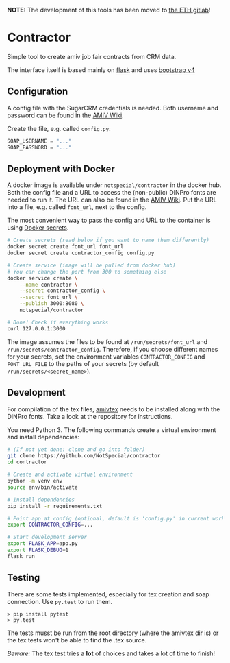 **NOTE:** The development of this tools has been moved to [the ETH gitlab](https://gitlab.ethz.ch/amiv/kontakt/contractor)!

# Contractor

Simple tool to create amiv job fair contracts from CRM data.

The interface itself is based mainly on [flask](flask.pocoo.org) and uses 
[bootstrap v4](v4-alpha.getbootstrap.com)

## Configuration

A config file with the SugarCRM
credentials is needed. Both username and password can be found in the
[AMIV Wiki](https://intern.amiv.ethz.ch/wiki/SugarCRM#SOAP).

Create the file, e.g. called `config.py`:

```python
SOAP_USERNAME = "..."
SOAP_PASSWORD = "..."
```

## Deployment with Docker

A docker image is available under `notspecial/contractor` in the docker hub.
Both the config file and a URL to access the (non-public) DINPro
fonts are needed to run it. The URL can also be found in the
[AMIV Wiki](https://wiki.amiv.ethz.ch/Corporate_Design#DINPro).
Put the URL into a file, e.g. called `font_url`, next to the config.

The most convenient way to pass the config and URL to the container is
using [Docker secrets](https://docs.docker.com/engine/swarm/secrets/#read-more-about-docker-secret-commands).

```bash
# Create secrets (read below if you want to name them differently)
docker secret create font_url font_url
docker secret create contractor_config config.py

# Create service (image will be pulled from docker hub)
# You can change the port from 300 to something else
docker service create \
    --name contractor \
    --secret contractor_config \
    --secret font_url \
    --publish 3000:8080 \
    notspecial/contractor

# Done! Check if everything works
curl 127.0.0.1:3000
```

The image assumes the files to be found at `/run/secrets/font_url` and
`/run/secrets/contractor_config`. Therefore, if you choose different
names for your secrets, set the environment
variables `CONTRACTOR_CONFIG` and `FONT_URL_FILE`
to the paths of your secrets (by default `/run/secrets/<secret_name>`).

## Development

For compilation of the tex files,
[amivtex](https://github.com/NotSpecial/amivtex) needs to be installed along
with the DINPro fonts. Take a look at the repository for instructions.

You need Python 3. The following commands create a virtual environment and
install dependencies:

```bash
# (If not yet done: clone and go into folder)
git clone https://github.com/NotSpecial/contractor
cd contractor

# Create and activate virtual environment
python -m venv env
source env/bin/activate

# Install dependencies
pip install -r requirements.txt

# Point app at config (optional, default is 'config.py' in current working dir)
export CONTRACTOR_CONFIG=...

# Start development server
export FLASK_APP=app.py
export FLASK_DEBUG=1
flask run
```

## Testing

There are some tests implemented, especially for tex creation and soap
connection. Use `py.test` to run them.

```
> pip install pytest
> py.test
```

The tests musst be run from the root directory (where the amivtex dir is) or 
the tex tests won't be able to find the .tex source.

*Beware:* The tex test tries a **lot** of choices and takes a lot of time to
finish!
